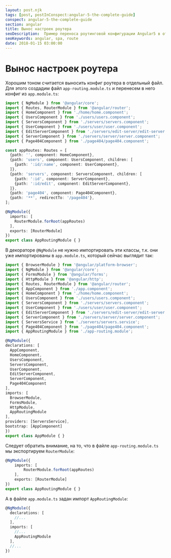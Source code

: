 ```yaml
---
layout: post.njk
tags: [post, postInConspect:angular-5-the-complete-guide]
conspect: angular-5-the-complete-guide
section: angular
title: Вынос настроек роутера
seoDescription:  Пример переноса роутинговой конфигурации Angular5 в отдельный файл.
seoKeywords: angular, spa, route
date: 2018-01-15 03:00:00
---
```

# Вынос настроек роутера

Хорошим тоном считается выносить конфиг роутера в отдельный файл. Для этого создадим файл `app-routing.module.ts` и перенесем в него конфиг из `app.module.ts`:

```typescript
import { NgModule } from '@angular/core';
import { Routes, RouterModule } from '@angular/router';
import { HomeComponent } from './home/home.component';
import { UsersComponent } from './users/users.component';
import { ServersComponent } from './servers/servers.component';
import { UserComponent } from './users/user/user.component';
import { EditServerComponent } from './servers/edit-server/edit-server.component';
import { ServerComponent } from './servers/server/server.component';
import { Page404Component } from './page404/page404.component';

const appRoutes: Routes = [
  {path: '', component: HomeComponent},
  {path: 'users', component: UsersComponent, children: [
    {path: ':id/:name', component: UserComponent},
  ]},
  {path: 'servers', component: ServersComponent, children: [
    {path: ':id', component: ServerComponent},
    {path: ':id/edit', component: EditServerComponent},
  ]},
  {path: 'page404', component: Page404Component},
  {path: '**', redirectTo: '/page404'},
];

@NgModule({
  imports: [
    RouterModule.forRoot(appRoutes)
  ],
  exports: [RouterModule]
})
export class AppRoutingModule { }
```

В декораторе `@NgModule` не нужно импортировать эти классы, т.к. они уже импортированы в `app.module.ts`, который сейчас выглядит так:

```typescript
import { BrowserModule } from '@angular/platform-browser';
import { NgModule } from '@angular/core';
import { FormsModule } from '@angular/forms';
import { HttpModule } from '@angular/http';
import { Routes, RouterModule } from '@angular/router';
import { AppComponent } from './app.component';
import { HomeComponent } from './home/home.component';
import { UsersComponent } from './users/users.component';
import { ServersComponent } from './servers/servers.component';
import { UserComponent } from './users/user/user.component';
import { EditServerComponent } from './servers/edit-server/edit-server.component';
import { ServerComponent } from './servers/server/server.component';
import { ServersService } from './servers/servers.service';
import { Page404Component } from './page404/page404.component';
import { AppRoutingModule } from './app-routing.module';

@NgModule({
declarations: [
  AppComponent,
  HomeComponent,
  UsersComponent,
  ServersComponent,
  UserComponent,
  EditServerComponent,
  ServerComponent,
  Page404Component
],
imports: [
  BrowserModule,
  FormsModule,
  HttpModule,
  AppRoutingModule
],
providers: [ServersService],
bootstrap: [AppComponent]
})
export class AppModule { }
```

Следует обратить внимание, на то, что в файле `app-routing.module.ts` мы экспортируем `RouterModule`:

```typescript
@NgModule({
	imports: [
		RouterModule.forRoot(appRoutes)
	],
	exports: [RouterModule]
})
export class AppRoutingModule { }
```

А в файле `app.module.ts` задан импорт `AppRoutingModule`:

```typescript
@NgModule({
  declarations: [
    //...
  ],
  imports: [
    //...
    AppRoutingModule
  ],
  //...
})
```